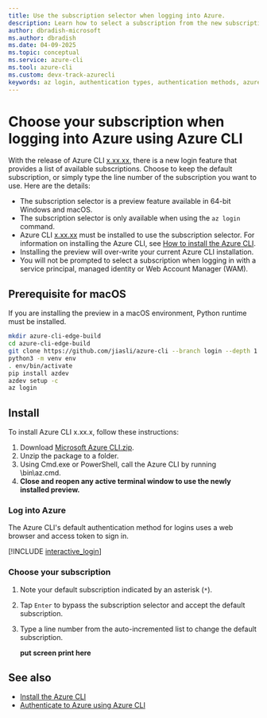 ```yaml
---
title: Use the subscription selector when logging into Azure.
description: Learn how to select a subscription from the new subscription selector available with the `az login` command.
author: dbradish-microsoft
ms.author: dbradish
ms.date: 04-09-2025
ms.topic: conceptual
ms.service: azure-cli
ms.tool: azure-cli
ms.custom: devx-track-azurecli
keywords: az login, authentication types, authentication methods, azure, cli login, az login powershell, cli login, sign in, azure cli  
---
```


# Choose your subscription when logging into Azure using Azure CLI

With the release of Azure CLI [x.xx.xx](), there is a new login feature that provides a list of available subscriptions. Choose to keep the default subscription, or simply type the line number of the subscription you want to use. Here are the details:

* The subscription selector is a preview feature available in 64-bit Windows and macOS.
* The subscription selector is only available when using the `az login` command.
* Azure CLI [x.xx.xx]() must be installed to use the subscription selector. For information on installing the Azure CLI, see [How to install the Azure CLI](./install-azure-cli.md).
* Installing the preview will over-write your current Azure CLI installation.
* You will not be prompted to select a subscription when logging in with a service principal, managed identity or Web Account Manager (WAM).

## Prerequisite for macOS

If you are installing the preview in a macOS environment, Python runtime must be installed.

```bash
mkdir azure-cli-edge-build 
cd azure-cli-edge-build 
git clone https://github.com/jiasli/azure-cli --branch login --depth 1 
python3 -m venv env 
. env/bin/activate 
pip install azdev 
azdev setup -c 
az login 
```

## Install

To install Azure CLI x.xx.x, follow these instructions:

1. Download [Microsoft Azure CLI.zip](https://artprodwus21.artifacts.visualstudio.com/A7b238909-6802-4b65-b90d-184bca47f458/5147fa83-336e-44ef-bbe0-c86b8ae86cbb/_apis/artifact/cGlwZWxpbmVhcnRpZmFjdDovL2F6Y2xpdG9vbHMvcHJvamVjdElkLzUxNDdmYTgzLTMzNmUtNDRlZi1iYmUwLWM4NmI4YWU4NmNiYi9idWlsZElkLzE0NTY3MC9hcnRpZmFjdE5hbWUvemlwLXg2NA2/content?format=file&subPath=%2FMicrosoft%20Azure%20CLI.zip ).
1. Unzip the package to a folder.
1. Using Cmd.exe or PowerShell, call the Azure CLI by running <unzipped folder path>\bin\az.cmd.
1. **Close and reopen any active terminal window to use the newly installed preview.**

### Log into Azure

The Azure CLI's default authentication method for logins uses a web browser and access token to sign in.

[!INCLUDE [interactive_login](includes/interactive-login.md)]

### Choose your subscription

1. Note your default subscription indicated by an asterisk (`*`).

1. Tap `Enter` to bypass the subscription selector and accept the default subscription.
1. Type a line number from the auto-incremented list to change the default subscription.
   
   **put screen print here**

## See also

* [Install the Azure CLI](./install-azure-cli.md)
* [Authenticate to Azure using Azure CLI](./authenticate-azure-cli.md)


